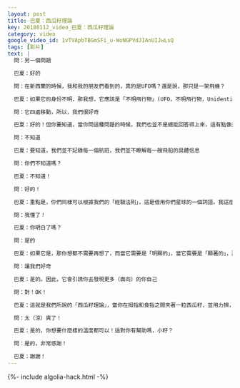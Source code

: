 ```yaml
---
layout: post
title: 巴夏：西瓜籽理論
key: 20180112_video_巴夏：西瓜籽理論
category: video
google_video_id: 1vTVApbTBGmSFi_u-WoNGPVdJIAnUIJwLsQ
tags: [影片]
text: |
  問：另一個問題

  巴夏：好的

  問：在新西蘭的時候，我和我的朋友們看到的，真的是UFO嗎？還是說，那只是一架飛機？

  巴夏：如果它的身份不明，那我想，它應該是「不明飛行物」(UFO，不明飛行物，Unidentified Flying Object)

  問：它四處移動，所以，我們很好奇

  巴夏：好的！但你要知道，當你問這種問題的時候，我們也並不是總能回答得上來，這有點像是，我問你：「現在，有一架飛機，從你們的一個機場起飛」、「誰坐在上面吶？」你知道嗎？

  問：不知道

  巴夏：要知道，我們並不記錄每一個航班，我們並不瞭解每一艘飛船的具體信息

  問：你們不知道嗎？

  巴夏：不知道！

  問：好的！

  巴夏：重點是，你們同樣可以根據我們的「經驗法則」，這是借用你們星球的一個詞語。我這麼跟你們說吧，當你們看到一個所謂的UFO，如果它不是清清楚楚、毫無疑問、明顯的、絕對是一艘宇宙飛船，那麼，它就不是。即使它是，因為，你為什麼還思索著呢？

  問：我懂了！

  巴夏：你明白了嗎？

  問：是的

  巴夏：如果它是，那你想都不需要再想了，而當它需要是「明顯的」，當它需要是「顯著的」，那它就會是。同時，真正的問題是，這給了你一次機會，讓你能體驗一個「神秘事件」，神秘事件，會讓你們怎麼樣呢？

  問：讓我們好奇

  巴夏：是的。因此，它會引誘你去發現更多（面向）的你自己

  問：對！OK！

  巴夏：這就是我們所說的「西瓜籽理論」，當你在拇指和食指之間夾著一粒西瓜籽，並用力擠，這就像是有個謎團，你必須解，卻又解不開，你一定得解開，卻又解不開，一定得解啊，「臣妾」卻解不了啊！然後，你發現自己心繫不解之謎，身陷僵局之中。所以，發生的情況是，你感覺自己被：擠啊擠，擠啊擠，擠啊擠⋯⋯被「無法解，卻一定得解」的謎題給困住，當你被這個謎擠壓到一定程度，然後，就像一粒西瓜籽一樣，始料不及地，它超一個新的方向，飛射出去，你也發現了一些新的東西，有了一個新的視角

  問：太（涼）爽了！

  巴夏：是的，你想要什麼樣的溫度都可以！這對你有幫助嗎，小籽？

  問：是的，非常感謝！

  巴夏：謝謝！
---
```


{%- include algolia-hack.html -%}
